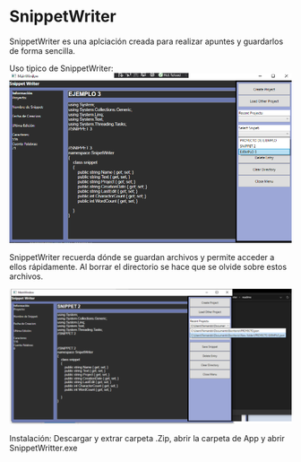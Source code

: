 # SnippetWriter
SnippetWriter es una aplciación creada para realizar apuntes y guardarlos de forma sencilla.

Uso tipico de SnippetWriter:
![alt text](https://github.com/FernandoArjona/SnippetWriter/blob/master/readme/IMG1.png?raw=true)

SnippetWriter recuerda dónde se guardan archivos y permite acceder a ellos rápidamente. Al borrar el directorio se hace que se olvide sobre estos archivos.

![alt text](https://github.com/FernandoArjona/SnippetWriter/blob/master/readme/IMG4.png?raw=true)

Instalación:
Descargar y extrar carpeta .Zip, abrir la carpeta de App y abrir SnippetWritter.exe
